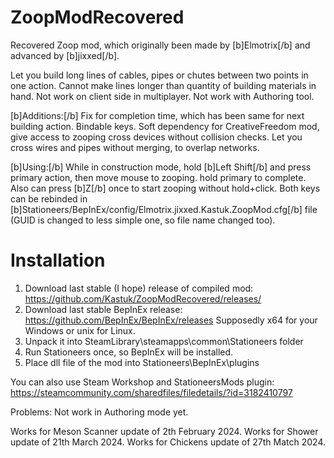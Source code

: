 # ZoopModRecovered
Recovered Zoop mod, which originally been made by [b]Elmotrix[/b] and advanced by [b]jixxed[/b].

Let you build long lines of cables, pipes or chutes between two points in one action.
Cannot make lines longer than quantity of building materials in hand.
Not work on client side in multiplayer.
Not work with Authoring tool.

[b]Additions:[/b]
Fix for completion time, which has been same for next building action.
Bindable keys.
Soft dependency for CreativeFreedom mod, give access to zooping cross devices without collision checks.
Let you cross wires and pipes without merging, to overlap networks.

[b]Using:[/b] 
While in construction mode, hold [b]Left Shift[/b] and press primary action, then move mouse to zooping. hold primary to complete.
Also can press [b]Z[/b] once to start zooping without hold+click.
Both keys can be rebinded in [b]Stationeers/BepInEx/config/Elmotrix.jixxed.Kastuk.ZoopMod.cfg[/b] file (GUID is changed to less simple one, so file name changed too).

Installation
=============
1. Download last stable (I hope) release of compiled mod:
https://github.com/Kastuk/ZoopModRecovered/releases/
2. Download last stable BepInEx release:
https://github.com/BepInEx/BepInEx/releases
Supposedly x64 for your Windows or unix for Linux.
3. Unpack it into SteamLibrary\steamapps\common\Stationeers folder
4. Run Stationeers once, so BepInEx will be installed.
5. Place dll file of the mod into Stationeers\BepInEx\plugins

You can also use Steam Workshop and StationeersMods plugin:
https://steamcommunity.com/sharedfiles/filedetails/?id=3182410797

Problems:
Not work in Authoring mode yet.

Works for Meson Scanner update of 2th February 2024.
Works for Shower update of 21th March 2024.
Works for Chickens update of 27th Match 2024.
